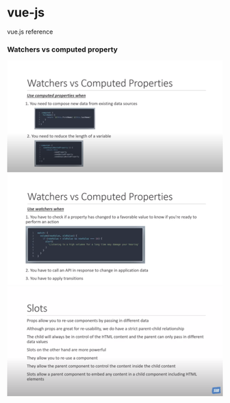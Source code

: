 # vue-js

vue.js reference

### Watchers vs computed property

![computed](img/computed.png)
![watcher](img/watcher.png)
![slots](img/slots.png)
